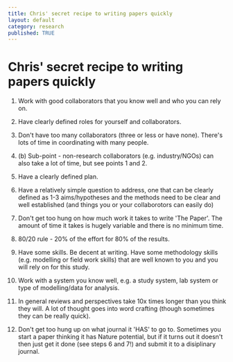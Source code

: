 ```yaml
---
title: Chris' secret recipe to writing papers quickly 
layout: default
category: research
published: TRUE
---
```


# Chris' secret recipe to writing papers quickly 

1. Work with good collaborators that you know well and who you can rely on. 

2. Have clearly defined roles for yourself and collaborators. 

3. Don't have too many collaborators (three or less or have none). There's lots of time in coordinating with many people.

3. (b) Sub-point - non-research collaborators (e.g. industry/NGOs) can also take a lot of time, but see points 1 and 2. 

4. Have a clearly defined plan. 

5. Have a relatively simple question to address, one that can be clearly defined as 1-3 aims/hypotheses and the methods need to be clear and well established (and things you or your collaborotors can easily do)

6. Don't get too hung on how much work it takes to write 'The Paper'. The amount of time it takes is hugely variable and there is no minimum time. 

7. 80/20 rule - 20% of the effort for 80% of the results. 

8. Have some skills. Be decent at writing. Have some methodology skills (e.g. modelling or field work skills) that are well known to you and you will rely on for this study. 

9. Work with a system you know well, e.g. a study system, lab system or type of modelling/data for analysis. 

10. In general reviews and perspectives take 10x times longer than you think they will. A lot of thought goes into word crafting (though sometimes they can be really quick). 

11. Don't get too hung up on what journal it 'HAS' to go to. Sometimes you start a paper thinking it has Nature potential, but if it turns out it doesn't then just get it done (see steps 6 and 7!) and submit it to a disiplinary journal. 




